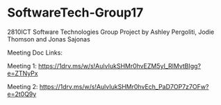 # SoftwareTech-Group17
2810ICT Software Technologies Group Project by Ashley Pergoliti, Jodie Thomson and Jonas Sajonas 

Meeting Doc Links:

Meeting 1: https://1drv.ms/w/s!AulvIukSHMr0hvEZM5yI_RlMvtBIgg?e=ZTNyPx


Meeting 2: https://1drv.ms/w/s!AulvIukSHMr0hvEch_PaD7OP7z7OFw?e=2t0Q9y


